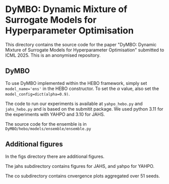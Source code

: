 # DyMBO: Dynamic Mixture of Surrogate Models for Hyperparameter Optimisation

This directory contains the source code for the paper "DyMBO: Dynamic Mixture of Surrogate Models for Hyperparameter Optimisation" submitted to ICML 2025. This is an anonymised repository.

## DyMBO
To use DyMBO implemented within the HEBO framework, simply set `model_name='ens'` in the HEBO constructor. To set the $\alpha$ value, also set the `model_config=dict(alpha=0.9)`.

The code to run our experiments is available at `yahpo_hebo.py` and `jahs_hebo.py` and is based on the submitit package.
We used python 3.11 for the experiments with YAHPO and 3.10 for JAHS.

The source code for the ensemble is in `DyMBO/hebo/models/ensemble/ensemble.py`


## Additional figures
In the figs directory there are additional figures.

The jahs subdirectory contains figures for JAHS, and yahpo for YAHPO.

The co subdirectory contains cnvergence plots aggregated over 51 seeds.


